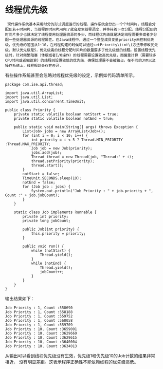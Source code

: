 # 线程优先级

     现代操作系统基本采用时分的形式调度运行的线程，操作系统会分出一个个时间片，线程会分配到若干时间片，当线程的时间片用完了就会发生线程调度，并等待着下次分配。线程分配到的时间片多少也就决定了线程使用处理器资源的多少，而线程优先级就是决定线程需要多或者少分配一些处理器资源的线程属性。在Java线程中，通过一个整型成员变量priority来控制优先级，优先级的范围从1~10，在线程构建的时候可以通过setPriority\(int\)方法来修改优先级，默认优先级是5，优先级高的线程分配时间片的数量要多于优先级低的线程。设置线程优先级时，针对频繁阻塞（休眠或者I/O操作）的线程需要设置较高优先级，而偏重计算（需要较多CPU时间或者偏运算）的线程则设置较低的优先级，确保处理器不会被独占。在不同的JVM以及操作系统上，线程规划会存在差异，  
有些操作系统甚至会忽略对线程优先级的设定，示例如代码清单所示。

```
package com.ise.api.thread;

import java.util.ArrayList;
import java.util.List;
import java.util.concurrent.TimeUnit;

public class Priority {
    private static volatile boolean notStart = true;
    private static volatile boolean notEnd = true;

    public static void main(String[] args) throws Exception {
        List<Job> jobs = new ArrayList<Job>();
        for (int i = 0; i < 10; i++) {
            int priority = i < 5 ? Thread.MIN_PRIORITY :Thread.MAX_PRIORITY;
            Job job = new Job(priority);
            jobs.add(job);
            Thread thread = new Thread(job, "Thread:" + i);
            thread.setPriority(priority);
            thread.start();
        }
        notStart = false;
        TimeUnit.SECONDS.sleep(10);
        notEnd = false;
        for (Job job : jobs) {
            System.out.println("Job Priority : " + job.priority + ", Count :" + job.jobCount);
        }
    }

    static class Job implements Runnable {
        private int priority;
        private long jobCount;

        public Job(int priority) {
            this.priority = priority;
        }

        public void run() {
            while (notStart) {
                Thread.yield();
            }
            while (notEnd) {
                Thread.yield();
                jobCount++;
            }
        }
    }
}
```

输出结果如下：

```
Job Priority : 1, Count :558690
Job Priority : 1, Count :558188
Job Priority : 1, Count :559752
Job Priority : 1, Count :560058
Job Priority : 1, Count :559709
Job Priority : 10, Count :3659001
Job Priority : 10, Count :3629660
Job Priority : 10, Count :3629615
Job Priority : 10, Count :3640004
Job Priority : 10, Count :3634013
```

从输出可以看到线程优先级没有生效，优先级1和优先级10的Job计数的结果非常相近，没有明显差距。这表示程序正确性不能依赖线程的优先级高低。

